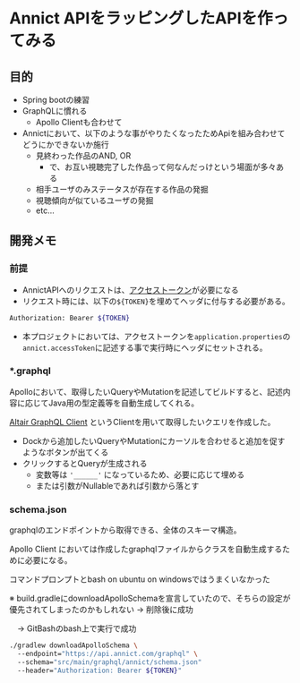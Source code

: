# Annict APIをラッピングしたAPIを作ってみる

## 目的
- Spring bootの練習
- GraphQLに慣れる
  - Apollo Clientも合わせて
- Annictにおいて、以下のような事がやりたくなったためApiを組み合わせてどうにかできないか施行
  - 見終わった作品のAND, OR
    - で、お互い視聴完了した作品って何なんだっけという場面が多々ある
  - 相手ユーザのみステータスが存在する作品の発掘
  - 視聴傾向が似ているユーザの発掘
  - etc...
  

## 開発メモ
### 前提
- AnnictAPIへのリクエストは、[アクセストークン][Token]が必要になる
- リクエスト時には、以下の`${TOKEN}`を埋めてヘッダに付与する必要がある。

```bash
Authorization: Bearer ${TOKEN}
```

- 本プロジェクトにおいては、アクセストークンを`application.properties`の`annict.accessToken`に記述する事で実行時にヘッダにセットされる。

### *.graphql
Apolloにおいて、取得したいQueryやMutationを記述してビルドすると、記述内容に応じてJava用の型定義等を自動生成してくれる。

[Altair GraphQL Client][Altair] というClientを用いて取得したいクエリを作成した。

- Dockから追加したいQueryやMutationにカーソルを合わせると追加を促すようなボタンが出てくる
- クリックするとQueryが生成される 
  - 変数等は `'______'` になっているため、必要に応じて埋める
  - または引数がNullableであれば引数から落とす


### schema.json
graphqlのエンドポイントから取得できる、全体のスキーマ構造。

Apollo Client においては作成したgraphqlファイルからクラスを自動生成するために必要になる。

コマンドプロンプトとbash on ubuntu on windowsではうまくいなかった

※ build.gradleにdownloadApolloSchemaを宣言していたので、そちらの設定が優先されてしまったのかもしれない → 削除後に成功

　→ GitBashのbash上で実行で成功

```bash
./gradlew downloadApolloSchema \ 
  --endpoint="https://api.annict.com/graphql" \ 
  --schema="src/main/graphql/annict/schema.json"  
  --header="Authorization: Bearer ${TOKEN}"
```

[comment]: <> (リンク類)
[Altair]: https://github.com/altair-graphql/altair
[Token]: https://developers.annict.jp/graphql-api/personal-access-token/#%E3%83%88%E3%83%BC%E3%82%AF%E3%83%B3%E3%82%92%E7%94%9F%E6%88%90%E3%81%99%E3%82%8B
